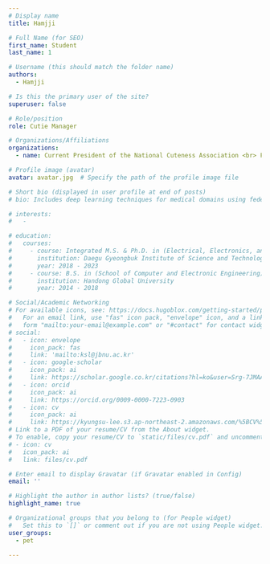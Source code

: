 ```yaml
---
# Display name
title: Hamjji

# Full Name (for SEO)
first_name: Student
last_name: 1

# Username (this should match the folder name)
authors:
  - Hamjji

# Is this the primary user of the site?
superuser: false

# Role/position
role: Cutie Manager

# Organizations/Affiliations
organizations:
  - name: Current President of the National Cuteness Association <br> Former Vice President of the National Hamster Club

# Profile image (avatar)
avatar: avatar.jpg  # Specify the path of the profile image file

# Short bio (displayed in user profile at end of posts)
# bio: Includes deep learning techniques for medical domains using federated learning and representation learning, domain adaptation and test-time learning in deep learning-based computer vision applications, and deep learning-based diagnostics for medical applications including image processing and image-text captioning.

# interests:
#   - 

# education:
#   courses:
#     - course: Integrated M.S. & Ph.D. in (Electrical, Electronics, and Computer Engineering)
#       institution: Daegu Gyeongbuk Institute of Science and Technology (DGIST)
#       year: 2018 - 2023
#     - course: B.S. in (School of Computer and Electronic Engineering)
#       institution: Handong Global University
#       year: 2014 - 2018

# Social/Academic Networking
# For available icons, see: https://docs.hugoblox.com/getting-started/page-builder/#icons
#   For an email link, use "fas" icon pack, "envelope" icon, and a link in the
#   form "mailto:your-email@example.com" or "#contact" for contact widget.
# social:
#   - icon: envelope
#     icon_pack: fas
#     link: 'mailto:ksl@jbnu.ac.kr'
#   - icon: google-scholar
#     icon_pack: ai
#     link: https://scholar.google.co.kr/citations?hl=ko&user=Srg-7JMAAAAJ&view_op=list_works&authuser=3&gmla=AKKJWFdKkn6oOSodKydbVjFB9IpHqHHucjz06KnXACXkcsad_elmO3TnVclXh3i46QOPtpevNt2mKEReoILewOZrWPw38nBujERgFLA6D1JXhmVcGPzUiQU4Fg
#   - icon: orcid
#     icon_pack: ai
#     link: https://orcid.org/0009-0000-7223-0903
#   - icon: cv
#     icon_pack: ai
#     link: https://kyungsu-lee.s3.ap-northeast-2.amazonaws.com/%5BCV%5D+Kyungsu+Lee.pdf
# Link to a PDF of your resume/CV from the About widget.
# To enable, copy your resume/CV to `static/files/cv.pdf` and uncomment the lines below.
# - icon: cv
#   icon_pack: ai
#   link: files/cv.pdf

# Enter email to display Gravatar (if Gravatar enabled in Config)
email: ''

# Highlight the author in author lists? (true/false)
highlight_name: true

# Organizational groups that you belong to (for People widget)
#   Set this to `[]` or comment out if you are not using People widget.
user_groups:
  - pet

---
```


